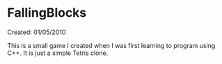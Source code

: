 # FallingBlocks
Created: 01/05/2010

This is a small game I created when I was first learning to program using C++. It is just a simple Tetris clone.
